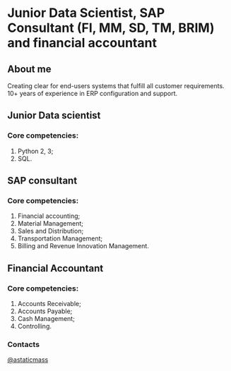 # Junior Data Scientist, SAP Consultant (FI, MM, SD, TM, BRIM) and financial accountant

## About me
Creating clear for end-users systems that fulfill all customer requirements. 10+ years of experience in ERP configuration and support. 

## Junior Data scientist
### Core competencies:
1. Python 2, 3;
2. SQL.

## SAP consultant
### Core competencies:
1. Financial accounting;
2. Material Management;
3. Sales and Distribution;
4. Transportation Management;
5. Billing and Revenue Innovation Management.

## Financial Accountant
### Core competencies:
1. Accounts Receivable;
2. Accounts Payable;
3. Cash Management;
4. Controlling.

### Contacts
[@astaticmass](http://t.me/astaticmass)

